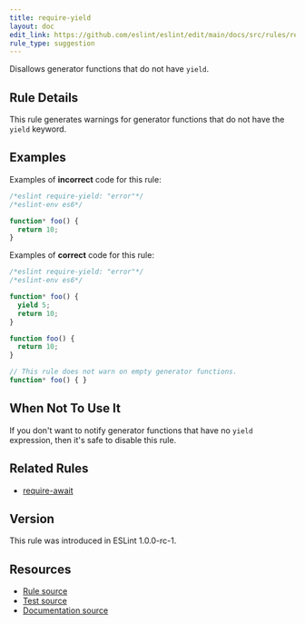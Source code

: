 ```yaml
---
title: require-yield
layout: doc
edit_link: https://github.com/eslint/eslint/edit/main/docs/src/rules/require-yield.md
rule_type: suggestion
---
```


<!--RECOMMENDED-->

Disallows generator functions that do not have `yield`.

## Rule Details

This rule generates warnings for generator functions that do not have the `yield` keyword.

## Examples

Examples of **incorrect** code for this rule:

```js
/*eslint require-yield: "error"*/
/*eslint-env es6*/

function* foo() {
  return 10;
}
```

Examples of **correct** code for this rule:

```js
/*eslint require-yield: "error"*/
/*eslint-env es6*/

function* foo() {
  yield 5;
  return 10;
}

function foo() {
  return 10;
}

// This rule does not warn on empty generator functions.
function* foo() { }
```

## When Not To Use It

If you don't want to notify generator functions that have no `yield` expression, then it's safe to disable this rule.

## Related Rules

* [require-await](require-await)

## Version

This rule was introduced in ESLint 1.0.0-rc-1.

## Resources

* [Rule source](https://github.com/eslint/eslint/tree/HEAD/lib/rules/require-yield.js)
* [Test source](https://github.com/eslint/eslint/tree/HEAD/tests/lib/rules/require-yield.js)
* [Documentation source](https://github.com/eslint/eslint/tree/HEAD/docs/src/rules/require-yield.md)
